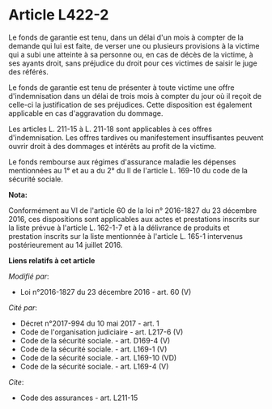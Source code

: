 # Article L422-2

Le fonds de garantie est tenu, dans un délai d'un mois à compter de la demande qui lui est faite, de verser une ou plusieurs
provisions à la victime qui a subi une atteinte à sa personne ou, en cas de décès de la victime, à ses ayants droit, sans
préjudice du droit pour ces victimes de saisir le juge des référés. 

Le fonds de garantie est tenu de présenter à toute victime une offre d'indemnisation dans un délai de trois mois à compter du
jour où il reçoit de celle-ci la justification de ses préjudices. Cette disposition est également applicable en cas
d'aggravation du dommage. 

Les articles L. 211-15 à L. 211-18 sont applicables à ces offres d'indemnisation. Les offres tardives ou manifestement
insuffisantes peuvent ouvrir droit à des dommages et intérêts au profit de la victime. 

Le fonds rembourse aux régimes d'assurance maladie les dépenses mentionnées au 1° et au a du 2° du II de l'article L. 169-10
du code de la sécurité sociale.

**Nota:**

Conformément au VI de l'article 60 de la loi n° 2016-1827 du 23 décembre 2016, ces dispositions sont applicables aux actes et
prestations inscrits sur la liste prévue à l'article L. 162-1-7 et à la délivrance de produits et prestation inscrits sur la
liste mentionnée à l'article L. 165-1 intervenus postérieurement au 14 juillet 2016.

**Liens relatifs à cet article**

_Modifié par_:

  - Loi n°2016-1827 du 23 décembre 2016 - art. 60 (V)

_Cité par_:

  - Décret n°2017-994 du 10 mai 2017 - art. 1
  - Code de l'organisation judiciaire - art. L217-6 (V)
  - Code de la sécurité sociale. - art. D169-4 (V)
  - Code de la sécurité sociale. - art. L169-1 (V)
  - Code de la sécurité sociale. - art. L169-10 (VD)
  - Code de la sécurité sociale. - art. L169-4 (V)

_Cite_:

  - Code des assurances - art. L211-15

